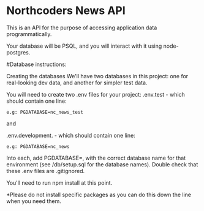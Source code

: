 # Northcoders News API

This is an API for the purpose of accessing application data programmatically.

Your database will be PSQL, and you will interact with it using node-postgres.

#Database instructions:

Creating the databases
We'll have two databases in this project:
one for real-looking dev data, and another for simpler test data.

You will need to create two .env files for your project:
.env.test - which should contain one line:

    e.g: PGDATABASE=nc_news_test

and

.env.development. - which should contain one line:

    e.g: PGDATABASE=nc_news

Into each, add PGDATABASE=, with the correct database name for that environment (see /db/setup.sql for the database names).
Double check that these .env files are .gitignored.

You'll need to run npm install at this point.

\*Please do not install specific packages as you can do this down the line when you need them.
